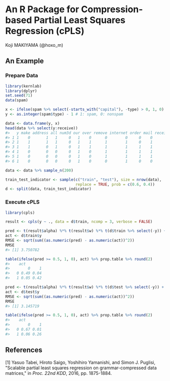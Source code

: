 # An R Package for Compression-based Partial Least Squares Regression (cPLS)
Koji MAKIYAMA (@hoxo_m)  



## An Example

### Prepare Data


```r
library(kernlab)
library(dplyr)
set.seed(71)
data(spam)

x <- ifelse(spam %>% select(-starts_with("capital"), -type) > 0, 1, 0)
y <- as.integer(spam$type) - 1 # 1: spam, 0: nonspam

data <- data.frame(y, x)
head(data %>% select(y:receive))
#>   y make address all num3d our over remove internet order mail receive
#> 1 1    0       1   1     0   1    0      0        0     0    0       0
#> 2 1    1       1   1     0   1    1      1        1     0    1       1
#> 3 1    1       0   1     0   1    1      1        1     1    1       1
#> 4 1    0       0   0     0   1    0      1        1     1    1       1
#> 5 1    0       0   0     0   1    0      1        1     1    1       1
#> 6 1    0       0   0     0   1    0      0        1     0    0       0

data <- data %>% sample_n(200)

train_test_indicator <- sample(c("train", "test"), size = nrow(data),
                               replace = TRUE, prob = c(0.6, 0.4))
d <- split(data, train_test_indicator)
```

### Execute cPLS


```r
library(cpls)

result <- cpls(y ~ ., data = d$train, ncomp = 3, verbose = FALSE)

pred <- t(result$alpha) %*% t(result$w) %*% t(d$train %>% select(-y)) + result$center
act <- d$train$y
RMSE <- sqrt(sum((as.numeric(pred) - as.numeric(act))^2))
RMSE
#> [1] 3.750782

table(ifelse(pred >= 0.5, 1, 0), act) %>% prop.table %>% round(2)
#>    act
#>        0    1
#>   0 0.49 0.04
#>   1 0.05 0.42

pred <- t(result$alpha) %*% t(result$w) %*% t(d$test %>% select(-y)) + result$center
act <- d$test$y
RMSE <- sqrt(sum((as.numeric(pred) - as.numeric(act))^2))
RMSE
#> [1] 3.145719

table(ifelse(pred >= 0.5, 1, 0), act) %>% prop.table %>% round(2)
#>    act
#>        0    1
#>   0 0.67 0.01
#>   1 0.06 0.26
```

## References

[1] Yasuo Tabei, Hiroto Saigo, Yoshihiro Yamanishi, and Simon J. Puglisi, "Scalable partial least squares regression on grammar-compressed data matrices,"  in *Proc. 22nd KDD*, 2016, pp. 1875-1884.
